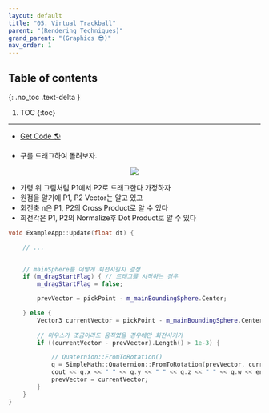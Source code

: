 ```yaml
---
layout: default
title: "05. Virtual Trackball"
parent: "(Rendering Techniques)"
grand_parent: "(Graphics 😎)"
nav_order: 1
---
```


## Table of contents
{: .no_toc .text-delta }

1. TOC
{:toc}

---

* [Get Code 🌎](https://github.com/Arthur880708/Graphics_Part3_Examples/tree/5/5.virtualtrackball)

* 구를 드래그하여 돌려보자.

<p align="center">
  <img src="https://taehyungs-programming-blog.github.io/blog/assets/images/graphics/part3/p3-5-1.png"/>
</p>

* 가령 위 그림처럼 P1에서 P2로 드래그한다 가정하자
* 원점을 알기에 P1, P2 Vector는 알고 있고
* 회전축 n은 P1, P2의 Cross Product로 알 수 있다
* 회전각은 P1, P2의 Normalize후 Dot Product로 알 수 있다

```cpp
void ExampleApp::Update(float dt) {

    // ...

            
    // mainSphere를 어떻게 회전시킬지 결정
    if (m_dragStartFlag) { // 드래그를 시작하는 경우
        m_dragStartFlag = false;

        prevVector = pickPoint - m_mainBoundingSphere.Center;

    } else {
        Vector3 currentVector = pickPoint - m_mainBoundingSphere.Center;
        
        // 마우스가 조금이라도 움직였을 경우에만 회전시키기
        if ((currentVector - prevVector).Length() > 1e-3) {

            // Quaternion::FromToRotation()
            q = SimpleMath::Quaternion::FromToRotation(prevVector, currentVector);
            cout << q.x << " " << q.y << " " << q.z << " " << q.w << endl;
            prevVector = currentVector;
        }
    }
}

```
